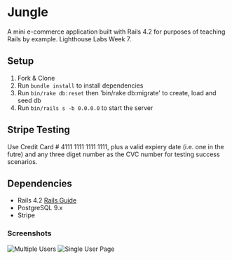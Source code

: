 # Jungle

A mini e-commerce application built with Rails 4.2 for purposes of teaching Rails by example. Lighthouse Labs Week 7.


## Setup

1. Fork & Clone
2. Run `bundle install` to install dependencies
3. Run `bin/rake db:reset` then 'bin/rake db:migrate' to create, load and seed db
4. Run `bin/rails s -b 0.0.0.0` to start the server

## Stripe Testing

Use Credit Card # 4111 1111 1111 1111, plus a valid expiery date (i.e. one in the futre) and any three diget number as the CVC number for testing success scenarios.


## Dependencies

* Rails 4.2 [Rails Guide](http://guides.rubyonrails.org/v4.2/)
* PostgreSQL 9.x
* Stripe

### Screenshots
![Multiple Users]()
![Single User Page]()
